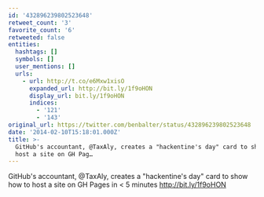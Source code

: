 ```yaml
---
id: '432896239802523648'
retweet_count: '3'
favorite_count: '6'
retweeted: false
entities:
  hashtags: []
  symbols: []
  user_mentions: []
  urls:
    - url: http://t.co/e6Mxw1xisO
      expanded_url: http://bit.ly/1f9oHON
      display_url: bit.ly/1f9oHON
      indices:
        - '121'
        - '143'
original_url: https://twitter.com/benbalter/status/432896239802523648
date: '2014-02-10T15:18:01.000Z'
title: >-
  GitHub's accountant, @TaxAly, creates a "hackentine's day" card to show how to
  host a site on GH Pag…
---
```


GitHub's accountant, @TaxAly, creates a "hackentine's day" card to show how to host a site on GH Pages in &lt; 5 minutes http://bit.ly/1f9oHON